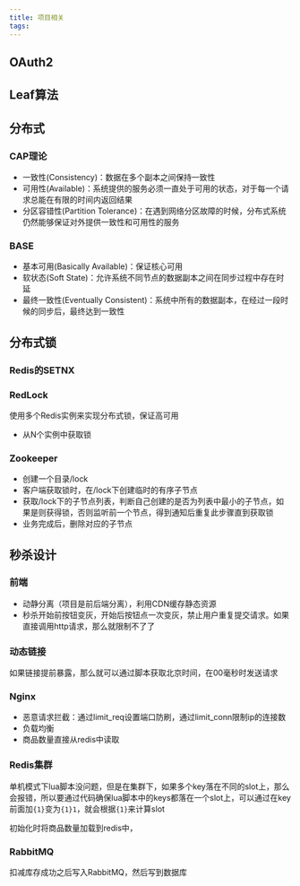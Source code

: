 ```yaml
---
title: 项目相关
tags:
---
```


## OAuth2



## Leaf算法



## 分布式

### CAP理论

- 一致性(Consistency)：数据在多个副本之间保持一致性
- 可用性(Available)：系统提供的服务必须一直处于可用的状态，对于每一个请求总能在有限的时间内返回结果
- 分区容错性(Partition Tolerance)：在遇到网络分区故障的时候，分布式系统仍然能够保证对外提供一致性和可用性的服务

### BASE

- 基本可用(Basically Available)：保证核心可用
- 软状态(Soft State)：允许系统不同节点的数据副本之间在同步过程中存在时延
- 最终一致性(Eventually Consistent)：系统中所有的数据副本，在经过一段时候的同步后，最终达到一致性

## 分布式锁

### Redis的SETNX

### RedLock

使用多个Redis实例来实现分布式锁，保证高可用

- 从N个实例中获取锁



### Zookeeper

- 创建一个目录/lock
- 客户端获取锁时，在/lock下创建临时的有序子节点
- 获取/lock下的子节点列表，判断自己创建的是否为列表中最小的子节点，如果是则获得锁，否则监听前一个节点，得到通知后重复此步骤直到获取锁
- 业务完成后，删除对应的子节点

## 秒杀设计

### 前端

- 动静分离（项目是前后端分离），利用CDN缓存静态资源
- 秒杀开始前按钮变灰，开始后按钮点一次变灰，禁止用户重复提交请求。如果直接调用http请求，那么就限制不了了

### 动态链接

如果链接提前暴露，那么就可以通过脚本获取北京时间，在00毫秒时发送请求

### Nginx

- 恶意请求拦截：通过limit_req设置端口防刷，通过limit_conn限制ip的连接数
- 负载均衡
- 商品数量直接从redis中读取

### Redis集群

单机模式下lua脚本没问题，但是在集群下，如果多个key落在不同的slot上，那么会报错，所以要通过代码确保lua脚本中的keys都落在一个slot上，可以通过在key前面加`{1}`变为`{1}1`，就会根据`{1}`来计算slot

初始化时将商品数量加载到redis中，

### RabbitMQ

扣减库存成功之后写入RabbitMQ，然后写到数据库











